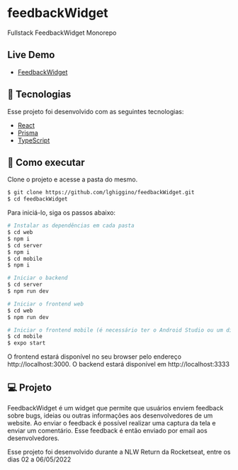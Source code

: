 # feedbackWidget
Fullstack FeedbackWidget Monorepo

## Live Demo
- [FeedbackWidget](https://feedback-widget-gules.vercel.app/)

## 🧪 Tecnologias

Esse projeto foi desenvolvido com as seguintes tecnologias:

- [React](https://reactjs.org)
- [Prisma](https://prisma.io/)
- [TypeScript](https://www.typescriptlang.org/)

## 🚀 Como executar

Clone o projeto e acesse a pasta do mesmo.

```bash
$ git clone https://github.com/lghiggino/feedbackWidget.git
$ cd feedbackWidget
```

Para iniciá-lo, siga os passos abaixo:
```bash
# Instalar as dependências em cada pasta
$ cd web
$ npm i
$ cd server
$ npm i
$ cd mobile
$ npm i

# Iniciar o backend
$ cd server
$ npm run dev

# Iniciar o frontend web
$ cd web
$ npm run dev

# Iniciar o frontend mobile (é necessário ter o Android Studio ou um dispositivo iOS ou Android com o app EXPO instalado)
$ cd mobile
$ expo start
```
O frontend estará disponível no seu browser pelo endereço http://localhost:3000.
O backend estará disponível em http://localhost:3333

## 💻 Projeto

FeedbackWidget é um widget que permite que usuários enviem feedback sobre bugs, ideias ou outras informações aos desenvolvedores de um website. 
Ao enviar o feedback é possível realizar uma captura da tela e enviar um comentário. Esse feedback é então enviado por email aos desenvolvedores.

Esse projeto foi desenvolvido durante a NLW Return da Rocketseat, entre os dias 02 a 06/05/2022





